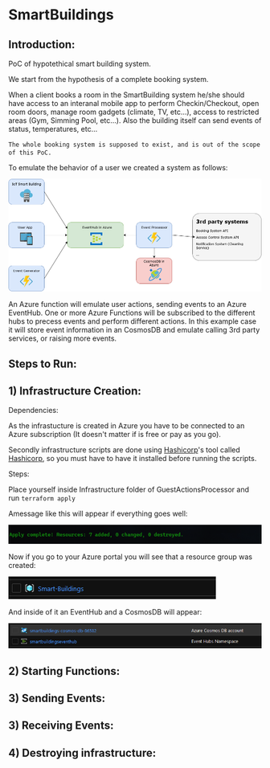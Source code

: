 # SmartBuildings

## Introduction:

PoC of hypotethical smart building system.

We start from the hypothesis of a complete booking system. 

When a client books a room in the SmartBuilding system he/she should have access to an interanal mobile app to perform Checkin/Checkout, open room doors, manage room gadgets (climate, TV, etc...), access to restricted areas (Gym, Simming Pool, etc...). Also the building itself can send events of status, temperatures, etc...

```
The whole booking system is supposed to exist, and is out of the scope of this PoC.
```

To emulate the behavior of a user we created a system as follows:

![Diagram](https://github.com/AngelEMV/SmartBuildings/blob/master/Assets/Diagram1.png "Diagram")

An Azure function will emulate user actions, sending events to an Azure EventHub. One or more Azure Functions will be subscribed to the different hubs to precess events and perform different actions. In this example case it will store event information in an CosmosDB and emulate calling 3rd party services, or raising more events.

## Steps to Run:

## 1) Infrastructure Creation:

Dependencies:

As the infrastucture is created in Azure you have to be connected to an Azure subscription (It doesn't matter if is free or pay as you go). 

Secondly infrastructure scripts are done using [Hashicorp](https://www.hashicorp.com/ "Hashicorp")'s tool called [Hashicorp](https://www.terraform.io/ "Hashicorp"), so you must have to have it installed before running the scripts.

Steps:

Place yourself inside Infrastructure folder of GuestActionsProcessor and run ``` terraform apply ```

Amessage like this will appear if everything goes well:

![Diagram](https://github.com/AngelEMV/SmartBuildings/blob/master/Assets/Infra_TerraformApplyComplete.png "Diagram")

Now if you go to your Azure portal you will see that a resource group was created:

![Diagram](https://github.com/AngelEMV/SmartBuildings/blob/master/Assets/Infra_ResourceGroup.png "Diagram")

And inside of it an EventHub and a CosmosDB will appear:

![Diagram](https://github.com/AngelEMV/SmartBuildings/blob/master/Assets/Infra_Content.png "Diagram")

## 2) Starting Functions:

## 3) Sending Events:

## 3) Receiving Events:

## 4) Destroying infrastructure: